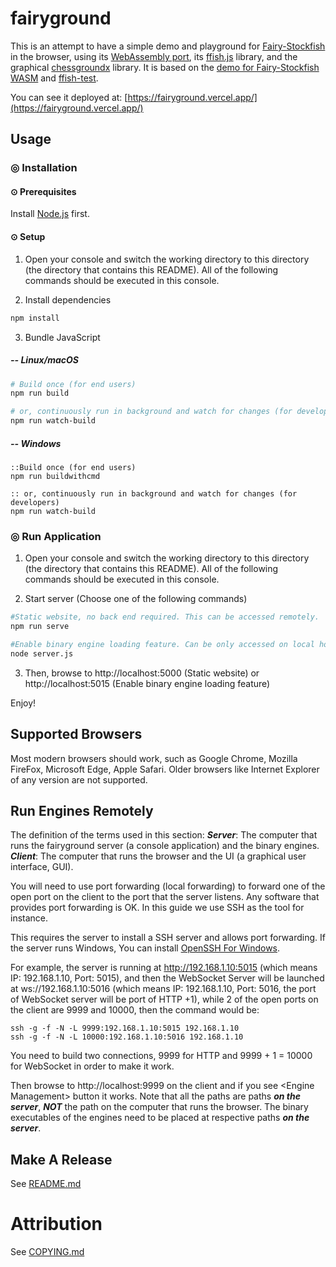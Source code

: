 # fairyground

This is an attempt to have a simple demo and playground for [Fairy-Stockfish](https://github.com/ianfab/Fairy-Stockfish) in the browser, using its [WebAssembly port](https://github.com/ianfab/fairy-stockfish.wasm), its [ffish.js](https://www.npmjs.com/package/ffish-es6) library, and the graphical [chessgroundx](https://github.com/gbtami/chessgroundx) library. It is based on the [demo for Fairy-Stockfish WASM](https://github.com/ianfab/fairy-stockfish-nnue-wasm-demo) and [ffish-test](https://github.com/thearst3rd/ffish-test).

You can see it deployed at: [https://fairyground.vercel.app/](https://fairyground.vercel.app/)

## Usage

### ◎ Installation

#### ⊙ Prerequisites

Install [Node.js](https://nodejs.org/en/download) first.

#### ⊙ Setup

1. Open your console and switch the working directory to this directory (the directory that contains this README). All of the following commands should be executed in this console.

2. Install dependencies

```bash
npm install
```

3. Bundle JavaScript

##### -- Linux/macOS

```bash
# Build once (for end users)
npm run build

# or, continuously run in background and watch for changes (for developers)
npm run watch-build
```

##### -- Windows

```batch
::Build once (for end users)
npm run buildwithcmd

:: or, continuously run in background and watch for changes (for developers)
npm run watch-build
```

### ◎ Run Application

1. Open your console and switch the working directory to this directory (the directory that contains this README). All of the following commands should be executed in this console.

2. Start server (Choose one of the following commands)

```bash
#Static website, no back end required. This can be accessed remotely.
npm run serve

#Enable binary engine loading feature. Can be only accessed on local host.
node server.js
```

3. Then, browse to http://localhost:5000 (Static website) or http://localhost:5015 (Enable binary engine loading feature)

Enjoy!

## Supported Browsers

Most modern browsers should work, such as Google Chrome, Mozilla FireFox, Microsoft Edge, Apple Safari.
Older browsers like Internet Explorer of any version are not supported.

## Run Engines Remotely

The definition of the terms used in this section:
*__Server__*: The computer that runs the fairyground server (a console application) and the binary engines.
*__Client__*: The computer that runs the browser and the UI (a graphical user interface, GUI).

You will need to use port forwarding (local forwarding) to forward one of the open port on the client to the port that the server listens. Any software that provides port forwarding is OK. In this guide we use SSH as the tool for instance.

This requires the server to install a SSH server and allows port forwarding. If the server runs Windows, You can install [OpenSSH For Windows](https://github.com/PowerShell/Win32-OpenSSH/releases).

For example, the server is running at http://192.168.1.10:5015 (which means IP: 192.168.1.10, Port: 5015), and then the WebSocket Server will be launched at ws://192.168.1.10:5016 (which means IP: 192.168.1.10, Port: 5016, the port of WebSocket server will be port of HTTP +1), while 2 of the open ports on the client are 9999 and 10000, then the command would be:

```
ssh -g -f -N -L 9999:192.168.1.10:5015 192.168.1.10
ssh -g -f -N -L 10000:192.168.1.10:5016 192.168.1.10
```

You need to build two connections, 9999 for HTTP and 9999 + 1 = 10000 for WebSocket in order to make it work.

Then browse to http://localhost:9999 on the client and if you see \<Engine Management\> button it works. Note that all the paths are paths *__on the server__*, *__NOT__* the path on the computer that runs the browser. The binary executables of the engines need to be placed at respective paths *__on the server__*.

## Make A Release

See [README.md](./release_make/README.md)

# Attribution

See [COPYING.md](COPYING.md)

